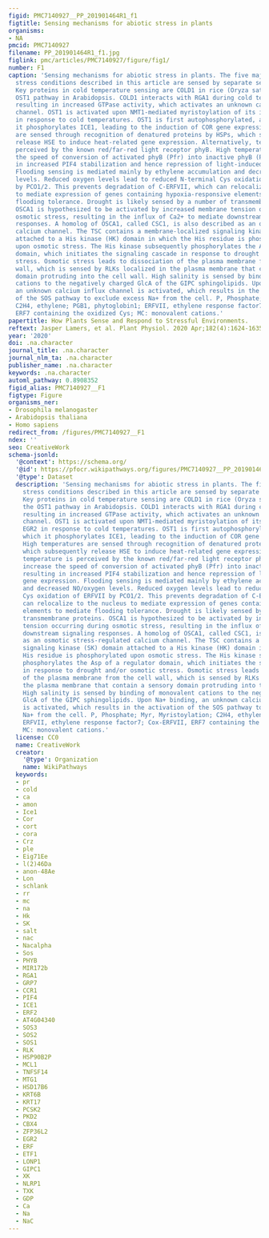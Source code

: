 ```yaml
---
figid: PMC7140927__PP_201901464R1_f1
figtitle: Sensing mechanisms for abiotic stress in plants
organisms:
- NA
pmcid: PMC7140927
filename: PP_201901464R1_f1.jpg
figlink: pmc/articles/PMC7140927/figure/fig1/
number: F1
caption: 'Sensing mechanisms for abiotic stress in plants. The five major abiotic
  stress conditions described in this article are sensed by separate sensing mechanisms.
  Key proteins in cold temperature sensing are COLD1 in rice (Oryza sativa) and the
  OST1 pathway in Arabidopsis. COLD1 interacts with RGA1 during cold temperatures,
  resulting in increased GTPase activity, which activates an unknown calcium influx
  channel. OST1 is activated upon NMT1-mediated myristoylation of its interactor EGR2
  in response to cold temperatures. OST1 is first autophosphorylated, after which
  it phosphorylates ICE1, leading to the induction of COR gene expression. High temperatures
  are sensed through recognition of denatured proteins by HSPs, which subsequently
  release HSE to induce heat-related gene expression. Alternatively, temperature is
  perceived by the known red/far-red light receptor phyB. High temperatures increase
  the speed of conversion of activated phyB (Pfr) into inactive phyB (Pr), resulting
  in increased PIF4 stabilization and hence repression of light-induced gene expression.
  Flooding sensing is mediated mainly by ethylene accumulation and decreased NO/oxygen
  levels. Reduced oxygen levels lead to reduced N-terminal Cys oxidation of ERFVII
  by PCO1/2. This prevents degradation of C-ERFVII, which can relocalize to the nucleus
  to mediate expression of genes containing hypoxia-responsive elements to mediate
  flooding tolerance. Drought is likely sensed by a number of transmembrane proteins.
  OSCA1 is hypothesized to be activated by increased membrane tension occurring during
  osmotic stress, resulting in the influx of Ca2+ to mediate downstream signaling
  responses. A homolog of OSCA1, called CSC1, is also described as an osmotic stress-regulated
  calcium channel. The TSC contains a membrane-localized signaling kinase (SK) domain
  attached to a His kinase (HK) domain in which the His residue is phosphorylated
  upon osmotic stress. The His kinase subsequently phosphorylates the Asp of a regulator
  domain, which initiates the signaling cascade in response to drought and/or osmotic
  stress. Osmotic stress leads to dissociation of the plasma membrane from the cell
  wall, which is sensed by RLKs localized in the plasma membrane that contain a sensory
  domain protruding into the cell wall. High salinity is sensed by binding of monovalent
  cations to the negatively charged GlcA of the GIPC sphingolipids. Upon Na+ binding,
  an unknown calcium influx channel is activated, which results in the activation
  of the SOS pathway to exclude excess Na+ from the cell. P, Phosphate; Myr, Myristoylation;
  C2H4, ethylene; PGB1, phytoglobin1; ERFVII, ethylene response factor7; Cox-ERFVII,
  ERF7 containing the oxidized Cys; MC: monovalent cations.'
papertitle: How Plants Sense and Respond to Stressful Environments.
reftext: Jasper Lamers, et al. Plant Physiol. 2020 Apr;182(4):1624-1635.
year: '2020'
doi: .na.character
journal_title: .na.character
journal_nlm_ta: .na.character
publisher_name: .na.character
keywords: .na.character
automl_pathway: 0.8908352
figid_alias: PMC7140927__F1
figtype: Figure
organisms_ner:
- Drosophila melanogaster
- Arabidopsis thaliana
- Homo sapiens
redirect_from: /figures/PMC7140927__F1
ndex: ''
seo: CreativeWork
schema-jsonld:
  '@context': https://schema.org/
  '@id': https://pfocr.wikipathways.org/figures/PMC7140927__PP_201901464R1_f1.html
  '@type': Dataset
  description: 'Sensing mechanisms for abiotic stress in plants. The five major abiotic
    stress conditions described in this article are sensed by separate sensing mechanisms.
    Key proteins in cold temperature sensing are COLD1 in rice (Oryza sativa) and
    the OST1 pathway in Arabidopsis. COLD1 interacts with RGA1 during cold temperatures,
    resulting in increased GTPase activity, which activates an unknown calcium influx
    channel. OST1 is activated upon NMT1-mediated myristoylation of its interactor
    EGR2 in response to cold temperatures. OST1 is first autophosphorylated, after
    which it phosphorylates ICE1, leading to the induction of COR gene expression.
    High temperatures are sensed through recognition of denatured proteins by HSPs,
    which subsequently release HSE to induce heat-related gene expression. Alternatively,
    temperature is perceived by the known red/far-red light receptor phyB. High temperatures
    increase the speed of conversion of activated phyB (Pfr) into inactive phyB (Pr),
    resulting in increased PIF4 stabilization and hence repression of light-induced
    gene expression. Flooding sensing is mediated mainly by ethylene accumulation
    and decreased NO/oxygen levels. Reduced oxygen levels lead to reduced N-terminal
    Cys oxidation of ERFVII by PCO1/2. This prevents degradation of C-ERFVII, which
    can relocalize to the nucleus to mediate expression of genes containing hypoxia-responsive
    elements to mediate flooding tolerance. Drought is likely sensed by a number of
    transmembrane proteins. OSCA1 is hypothesized to be activated by increased membrane
    tension occurring during osmotic stress, resulting in the influx of Ca2+ to mediate
    downstream signaling responses. A homolog of OSCA1, called CSC1, is also described
    as an osmotic stress-regulated calcium channel. The TSC contains a membrane-localized
    signaling kinase (SK) domain attached to a His kinase (HK) domain in which the
    His residue is phosphorylated upon osmotic stress. The His kinase subsequently
    phosphorylates the Asp of a regulator domain, which initiates the signaling cascade
    in response to drought and/or osmotic stress. Osmotic stress leads to dissociation
    of the plasma membrane from the cell wall, which is sensed by RLKs localized in
    the plasma membrane that contain a sensory domain protruding into the cell wall.
    High salinity is sensed by binding of monovalent cations to the negatively charged
    GlcA of the GIPC sphingolipids. Upon Na+ binding, an unknown calcium influx channel
    is activated, which results in the activation of the SOS pathway to exclude excess
    Na+ from the cell. P, Phosphate; Myr, Myristoylation; C2H4, ethylene; PGB1, phytoglobin1;
    ERFVII, ethylene response factor7; Cox-ERFVII, ERF7 containing the oxidized Cys;
    MC: monovalent cations.'
  license: CC0
  name: CreativeWork
  creator:
    '@type': Organization
    name: WikiPathways
  keywords:
  - pr
  - cold
  - ca
  - amon
  - Ice1
  - Cor
  - cort
  - cora
  - Crz
  - ple
  - Eig71Ee
  - l(2)46Da
  - anon-48Ae
  - Lon
  - schlank
  - rr
  - mc
  - na
  - Hk
  - SK
  - salt
  - nac
  - Nacalpha
  - Sos
  - PHYB
  - MIR172b
  - RGA1
  - GRP7
  - CCR1
  - PIF4
  - ICE1
  - ERF2
  - AT4G04340
  - SOS3
  - SOS2
  - SOS1
  - RLK
  - HSP90B2P
  - MCL1
  - TNFSF14
  - MTG1
  - HSD17B6
  - KRT6B
  - KRT17
  - PCSK2
  - PKD2
  - CBX4
  - ZFP36L2
  - EGR2
  - ERF
  - ETF1
  - LONP1
  - GIPC1
  - XK
  - NLRP1
  - TXK
  - GDP
  - Ca
  - Na
  - NaC
---
```

